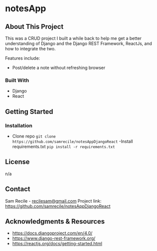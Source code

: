 # notesApp

## About This Project
This was a CRUD project I built a while back to help me get a better understanding of Django and the Django REST Framework, ReactJs, and how to integrate the two.

Features include:
- Post/delete a note without refreshing browser

### Built With
-	Django
- React

## Getting Started

### Installation
- Clone repo
`git clone https://github.com/samrecile/notesAppDjangoReact`
-Install requirements.txt
`pip install -r requirements.txt`

## License
n/a

## Contact
Sam Recile - recilesam@gmail.com
Project link: https://github.com/samrecile/notesAppDjangoReact

## Acknowledgments & Resources
- https://docs.djangoproject.com/en/4.0/
- https://www.django-rest-framework.org/
- https://reactjs.org/docs/getting-started.html
